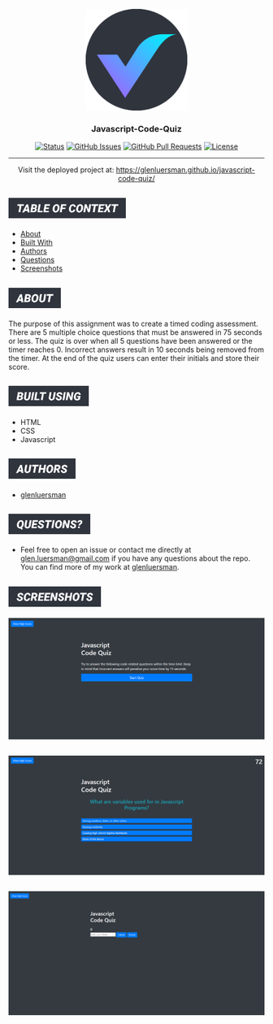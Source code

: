 <p align="center">
 <img width=200px height=200px src="./assets/images/logo-round-dark.png" alt="Project logo"></a>
</p>

<h3 align="center">Javascript-Code-Quiz</h3>

<div align="center">

[![Status](https://img.shields.io/badge/status-active-success.svg)]()
[![GitHub Issues](https://img.shields.io/github/issues/glenluersman/javascript-code-quiz.svg)](https://github.com/glenluersman/javascript-code-quiz/issues)
[![GitHub Pull Requests](https://img.shields.io/github/issues-pr/glenluersman/javascript-code-quiz.svg)](https://github.com/glenluersman/javascript-code-quiz/pulls)
[![License](https://img.shields.io/badge/license-MIT-blue.svg)](/LICENSE)

</div>

---

<p align="center">Visit the deployed project at:
<a href="https://glenluersman.github.io/javascript-code-quiz/">https://glenluersman.github.io/javascript-code-quiz/</a>
    <br> 
</p>

## <img src="https://github.com/teamjuli0/readme-badges/blob/main/themes/clean-dark/menu-categories/table-of-context.png?raw=true" style="height: 40px">

- [About](#about)
- [Built With](#built_using)
- [Authors](#authors)
- [Questions](#questions)
- [Screenshots](#screenshots)

## <img id="about" src="https://github.com/teamjuli0/readme-badges/blob/main/themes/clean-dark/menu-categories/about.png?raw=true" style="height: 40px">

The purpose of this assignment was to create a timed coding assessment. There are 5 multiple choice questions that must be answered in 75 seconds or less. The quiz is over when all 5 questions have been answered or the timer reaches 0. Incorrect answers result in 10 seconds being removed from the timer. At the end of the quiz users can enter their initials and store their score.

## <img id="built_using" src="https://github.com/teamjuli0/readme-badges/blob/main/themes/clean-dark/menu-categories/built-using.png?raw=true" style="height: 40px">

- HTML
- CSS
- Javascript

## <img id="authors" src="https://github.com/teamjuli0/readme-badges/blob/main/themes/clean-dark/menu-categories/authors.png?raw=true" style="height: 40px">

- [glenluersman](https://github.com/glenluersman)

## <img id="questions" src="https://github.com/teamjuli0/readme-badges/blob/main/themes/clean-dark/menu-categories/questions-alt.png?raw=true" style="height: 40px">

- Feel free to open an issue or contact me directly at glen.luersman@gmail.com if you have any questions about the repo. You can find more of my work at [glenluersman](https://github.com/glenluersman/).

## <img id="screenshots" src="https://github.com/teamjuli0/readme-badges/blob/main/themes/clean-dark/menu-categories/screenshots.png?raw=true" style="height: 40px">

<img style="margin: 0 0 15px 0" src="./assets/images/code-quiz-1.PNG" ></a>

<img style="margin: 0 0 15px 0" src="./assets/images/code-quiz-2.PNG" ></a>

<img style="margin: 0 0 15px 0" src="./assets/images/code-quiz-3.PNG" ></a>
